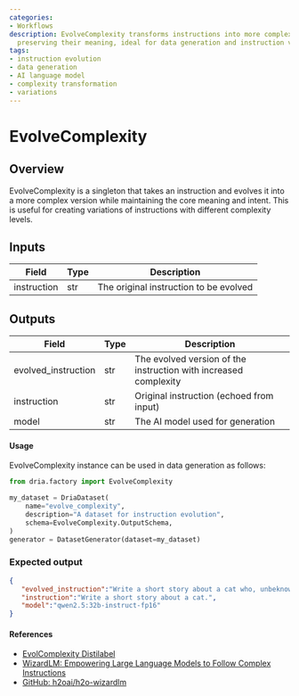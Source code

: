 ```yaml
---
categories:
- Workflows
description: EvolveComplexity transforms instructions into more complex versions while
  preserving their meaning, ideal for data generation and instruction variations.
tags:
- instruction evolution
- data generation
- AI language model
- complexity transformation
- variations
---
```


# EvolveComplexity

## Overview
EvolveComplexity is a singleton that takes an instruction and evolves it into a more complex version while maintaining the core meaning and intent. This is useful for creating variations of instructions with different complexity levels.

## Inputs
| Field | Type | Description |
|-------|------|-------------|
| instruction | str | The original instruction to be evolved |

## Outputs
| Field | Type | Description |
|-------|------|-------------|
| evolved_instruction | str | The evolved version of the instruction with increased complexity |
| instruction | str | Original instruction (echoed from input) |
| model | str | The AI model used for generation |

#### Usage

EvolveComplexity instance can be used in data generation as follows:

```python
from dria.factory import EvolveComplexity

my_dataset = DriaDataset(
    name="evolve_complexity",
    description="A dataset for instruction evolution",
    schema=EvolveComplexity.OutputSchema,
)
generator = DatasetGenerator(dataset=my_dataset)
```

### Expected output

```json
{
   "evolved_instruction":"Write a short story about a cat who, unbeknownst to its human family, communicates with other cats in a secret language that revolves around solving mysteries within the neighborhood. The cat must navigate between two worlds: the simple life of domesticity and the complex web of feline intrigue, all while trying not to reveal their dual life to their human companions.",
   "instruction":"Write a short story about a cat.",
   "model":"qwen2.5:32b-instruct-fp16"
}
```

#### References
- [EvolComplexity Distilabel](https://distilabel.argilla.io/latest/components-gallery/tasks/evolcomplexity/)
- [WizardLM: Empowering Large Language Models to Follow Complex Instructions](https://arxiv.org/abs/2304.12244)
- [GitHub: h2oai/h2o-wizardlm](https://github.com/h2oai/h2o-wizardlm)